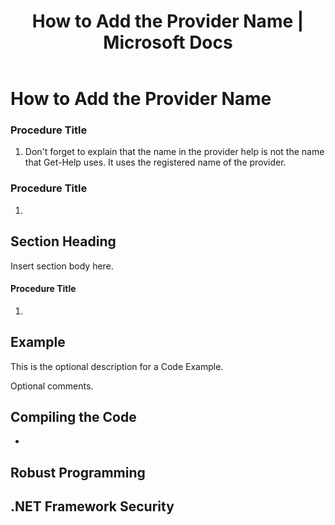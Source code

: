 ﻿---
title: "How to Add the Provider Name | Microsoft Docs"
ms.custom: ""
ms.date: "09/12/2016"
ms.reviewer: ""
ms.suite: ""
ms.tgt_pltfrm: ""
ms.topic: "article"
ms.assetid: c0e1c40b-d2fd-41c3-a5f9-7584ea6bf50b
caps.latest.revision: 4
---
# How to Add the Provider Name
### Procedure Title

1.  Don't forget to explain that the name in the provider help is not the name that Get-Help uses. It uses the registered name of the provider.

### Procedure Title

1.

## Section Heading
 Insert section body here.

#### Procedure Title

1.

## Example
 This is the optional description for a Code Example.

<!-- TODO: review snippet reference  [!CODE [Microsoft.Win32.RegistryKey#4](Microsoft.Win32.RegistryKey#4)]  -->

 Optional comments.

## Compiling the Code

-

## Robust Programming

## .NET Framework Security
